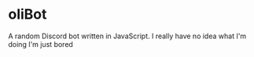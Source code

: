 # oliBot
A random Discord bot written in JavaScript. I really have no idea what I'm doing I'm just bored
